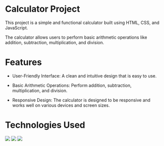 # Calculator Project
This project is a simple and functional calculator built using HTML, CSS, and JavaScript.

The calculator allows users to perform basic arithmetic operations like addition, subtraction, multiplication, and division.

# Features

- User-Friendly Interface: A clean and intuitive design that is easy to use.

- Basic Arithmetic Operations: Perform addition, subtraction, multiplication, and division.

- Responsive Design: The calculator is designed to be responsive and works well on various devices and screen sizes.

# Technologies Used

<img src="https://img.shields.io/badge/javascript%20-%23323330.svg?&style=for-the-badge&logo=javascript&logoColor=%23F7DF1E"/>

<img src="https://img.shields.io/badge/html5%20-%23E34F26.svg?&style=for-the-badge&logo=html5&logoColor=white"/>   

<img src="https://img.shields.io/badge/css3%20-%231572B6.svg?&style=for-the-badge&logo=css3&logoColor=white"/>
